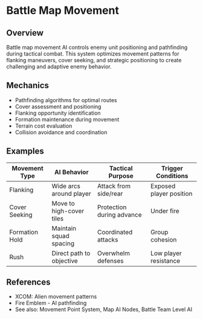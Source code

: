 # Battle Map Movement

## Overview
Battle map movement AI controls enemy unit positioning and pathfinding during tactical combat. This system optimizes movement patterns for flanking maneuvers, cover seeking, and strategic positioning to create challenging and adaptive enemy behavior.

## Mechanics
- Pathfinding algorithms for optimal routes
- Cover assessment and positioning
- Flanking opportunity identification
- Formation maintenance during movement
- Terrain cost evaluation
- Collision avoidance and coordination

## Examples
| Movement Type | AI Behavior | Tactical Purpose | Trigger Conditions |
|----------------|-------------|------------------|-------------------|
| Flanking | Wide arcs around player | Attack from side/rear | Exposed player position |
| Cover Seeking | Move to high-cover tiles | Protection during advance | Under fire |
| Formation Hold | Maintain squad spacing | Coordinated attacks | Group cohesion |
| Rush | Direct path to objective | Overwhelm defenses | Low player resistance |

## References
- XCOM: Alien movement patterns
- Fire Emblem - AI pathfinding
- See also: Movement Point System, Map AI Nodes, Battle Team Level AI